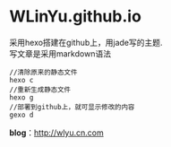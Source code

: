 # WLinYu.github.io
采用hexo搭建在github上，用jade写的主题.
<br>
写文章是采用markdown语法
```bush
//清除原来的静态文件
hexo c
//重新生成静态文件
hexo g
//部署到github上，就可显示修改的内容
gexo d
```
__blog__：http://wlyu.cn.com
